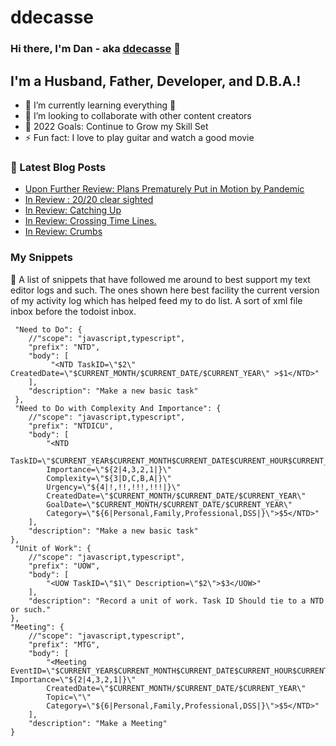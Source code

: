# ddecasse

### Hi there, I'm Dan - aka [ddecasse][website] 👋

## I'm a Husband, Father, Developer, and D.B.A.!

- 🌱 I’m currently learning everything 🤣
- 👯 I’m looking to collaborate with other content creators
- 🥅 2022 Goals: Continue to Grow my Skill Set
- ⚡ Fun fact: I love to play guitar and watch a good movie

### 📕 Latest Blog Posts

<!-- BLOG-POST-LIST:START -->
- [Upon Further Review: Plans Prematurely Put in Motion by Pandemic](https://ddecasse.wordpress.com/2020/03/18/upon-further-review-plans-prematurely-put-in-motion-by-pandemic/)
- [In Review : 20/20 clear sighted](https://ddecasse.wordpress.com/2020/02/17/in-review-20-20-clear-sighted/)
- [In Review: Catching Up](https://ddecasse.wordpress.com/2019/03/04/in-review-catching-up/)
- [In Review: Crossing Time Lines.](https://ddecasse.wordpress.com/2019/01/01/in-review-crossing-time-lines/)
- [In Review:  Crumbs](https://ddecasse.wordpress.com/2018/11/02/in-review-crumbs/)
<!-- BLOG-POST-LIST:END -->

[website]: http://ddecasse.wordpress.com/

### My Snippets

📕 A list of snippets that have followed me around to best support my text editor logs and such. 
The ones shown here best facility the current version of my activity log which has helped feed my to do list. 
A sort of xml file inbox before the todoist inbox. 

     "Need to Do": {
     	//"scope": "javascript,typescript",
     	"prefix": "NTD",
     	"body": [
    		 "<NTD TaskID=\"$2\" CreatedDate=\"$CURRENT_MONTH/$CURRENT_DATE/$CURRENT_YEAR\" >$1</NTD>"
     	],
     	"description": "Make a new basic task"
     },
     "Need to Do with Complexity And Importance": {
    	//"scope": "javascript,typescript",
    	"prefix": "NTDICU",
    	"body": [
    		"<NTD 
			TaskID=\"$CURRENT_YEAR$CURRENT_MONTH$CURRENT_DATE$CURRENT_HOUR$CURRENT_MINUTE$CURRENT_SECOND\" 
			Importance=\"${2|4,3,2,1|}\" 
			Complexity=\"${3|D,C,B,A|}\" 
			Urgency=\"${4|!,!!,!!!,!!!|}\" 
			CreatedDate=\"$CURRENT_MONTH/$CURRENT_DATE/$CURRENT_YEAR\" 
			GoalDate=\"$CURRENT_MONTH/$CURRENT_DATE/$CURRENT_YEAR\" 
			Category=\"${6|Personal,Family,Professional,DSS|}\">$5</NTD>"
    	],
    	"description": "Make a new basic task"
    },
     "Unit of Work": {
    	//"scope": "javascript,typescript",
    	"prefix": "UOW",
    	"body": [
    		"<UOW TaskID=\"$1\" Description=\"$2\">$3</UOW>"
    	],
    	"description": "Record a unit of work. Task ID Should tie to a NTD or such."
    },
    "Meeting": {
    	//"scope": "javascript,typescript",
    	"prefix": "MTG",
    	"body": [
    		"<Meeting EventID=\"$CURRENT_YEAR$CURRENT_MONTH$CURRENT_DATE$CURRENT_HOUR$CURRENT_MINUTE$CURRENT_SECOND\" Importance=\"${2|4,3,2,1|}\"
			CreatedDate=\"$CURRENT_MONTH/$CURRENT_DATE/$CURRENT_YEAR\" 
			Topic=\"\" 
			Category=\"${6|Personal,Family,Professional,DSS|}\">$5</NTD>"
    	],
    	"description": "Make a Meeting"
    }

